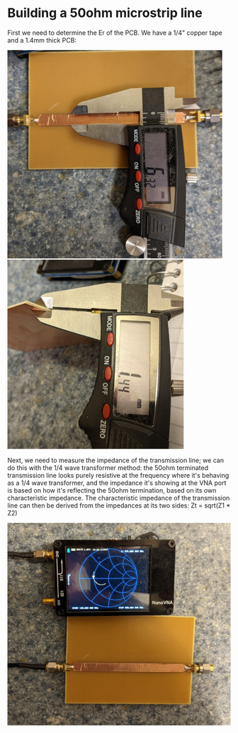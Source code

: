 # Building a 50ohm microstrip line

First we need to determine the Er of the PCB. We have a 1/4" copper tape and a 1.4mm thick PCB:

![image 1](TraceThickness.jpg)
![image 2](SubstrateThickness.jpg)

Next, we need to measure the impedance of the transmission line; we can do this with the 1/4 wave transformer method: the 50ohm terminated transmission line looks purely resistive at the frequency where it's behaving as a 1/4 wave transformer, and the impedance it's showing at the VNA port is based on how it's reflecting the 50ohm termination, based on its own characteristic impedance.
The characteristic impedance of the transmission line can then be derived from the impedances at its two sides: Zt = sqrt(Z1 * Z2)


![image 3](ThickWg.jpg)
